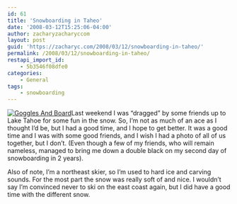 ```yaml
---
id: 61
title: 'Snowboarding in Taheo'
date: '2008-03-12T15:25:06-04:00'
author: zacharyzacharyccom
layout: post
guid: 'https://zacharyc.com/2008/03/12/snowboarding-in-taheo/'
permalink: /2008/03/12/snowboarding-in-taheo/
restapi_import_id:
    - 5b3546f08dfe0
categories:
    - General
tags:
    - snowboarding
---
```


[![Goggles And Board](https://i0.wp.com/zacharyc.com/wp-content/uploads/2008/03/gogglesandboard.jpg?w=1100&ssl=1)](https://i0.wp.com/zacharyc.com/wp-content/uploads/2008/03/gogglesandboard.jpg?ssl=1 "Goggles And Board")Last weekend I was “dragged” by some friends up to Lake Tahoe for some fun in the snow. So, I’m not as much of an ace as I thought I’d be, but I had a good time, and I hope to get better. It was a good time and I was with some good friends, and I wish I had a photo of all of us together, but I don’t. (Even though a few of my friends, who will remain nameless, managed to bring me down a double black on my second day of snowboarding in 2 years).

Also of note, I’m a northeast skier, so I’m used to hard ice and carving sounds. For the most part the snow was really soft of and nice. I wouldn’t say I’m convinced never to ski on the east coast again, but I did have a good time with the different snow.